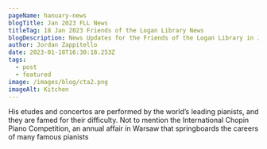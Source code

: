 ```yaml
---
pageName: hanuary-news
blogTitle: Jan 2023 FLL News
titleTag: 18 Jan 2023 Friends of the Logan Library News
blogDescription: News Updates for the Friends of the Logan Library in January 2023
author: Jordan Zappitello
date: 2023-01-18T16:30:18.253Z
tags:
  - post
  - featured
image: /images/blog/cta2.png
imageAlt: Kitchen
---
```

His etudes and concertos are performed by the world’s leading pianists, and they are famed for their difficulty. Not to mention the International Chopin Piano Competition, an annual affair in Warsaw that springboards the careers of many famous pianists
